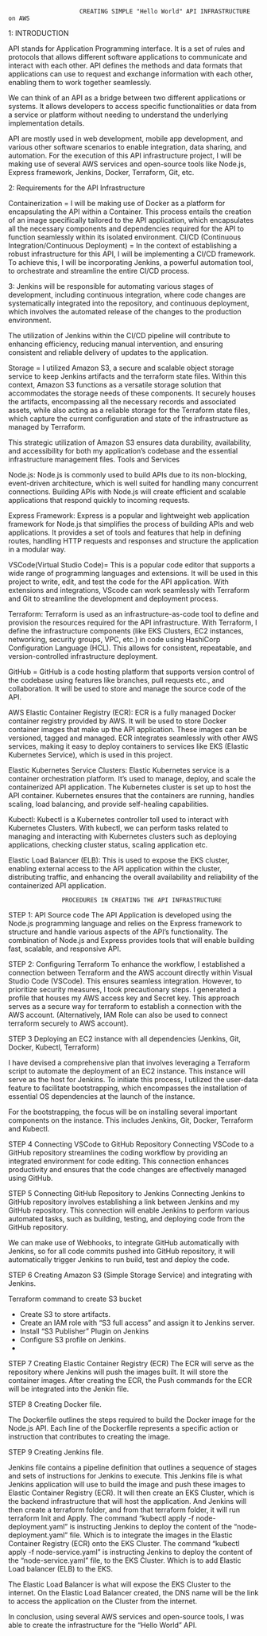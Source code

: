 
                        CREATING SIMPLE "Hello World" API INFRASTRUCTURE on AWS

1: INTRODUCTION

API stands for Application Programming interface. It is a set of rules and protocols that 
allows different software applications to communicate and interact with each other. API 
defines the methods and data formats that applications can use to request and exchange 
information with each other, enabling them to work together seamlessly.

We can think of an API as a bridge between two different applications or systems. It allows 
developers to access specific functionalities or data from a service or platform without 
needing to understand the underlying implementation details. 

API are mostly used in web development, mobile app development, and various other 
software scenarios to enable integration, data sharing, and automation.
For the execution of this API infrastructure project, I will be making use of several AWS 
services and open-source tools like Node.js, Express framework, Jenkins, Docker, Terraform, 
Git, etc.

2: Requirements for the API Infrastructure

Containerization = I will be making use of Docker as a platform for encapsulating the API 
within a Container. This process entails the creation of an image specifically tailored to the 
API application, which encapsulates all the necessary components and dependencies 
required for the API to function seamlessly within its isolated environment. 
CI/CD (Continuous Integration/Continuous Deployment) = In the context of 
establishing a robust infrastructure for this API, I will be implementing a CI/CD framework. 
To achieve this, I will be incorporating Jenkins, a powerful automation tool, to orchestrate 
and streamline the entire CI/CD process.
 
3:  Jenkins will be responsible for automating various stages of development, including 
continuous integration, where code changes are systematically integrated into the 
repository, and continuous deployment, which involves the automated release of the
changes to the production environment. 

The utilization of Jenkins within the CI/CD pipeline will contribute to enhancing efficiency, 
reducing manual intervention, and ensuring consistent and reliable delivery of updates to 
the application.

Storage = I utilized Amazon S3, a secure and scalable object storage service to keep Jenkins 
artifacts and the terraform state files. Within this context, Amazon S3 functions as a 
versatile storage solution that accommodates the storage needs of these components. It 
securely houses the artifacts, encompassing all the necessary records and associated assets, 
while also acting as a reliable storage for the Terraform state files, which capture the 
current configuration and state of the infrastructure as managed by Terraform.

This strategic utilization of Amazon S3 ensures data durability, availability, and accessibility 
for both my application’s codebase and the essential infrastructure management files.
Tools and Services 

Node.js: Node.js is commonly used to build APIs due to its non-blocking, event-driven 
architecture, which is well suited for handling many concurrent connections. Building APIs 
with Node.js will create efficient and scalable applications that respond quickly to incoming 
requests.

Express Framework: Express is a popular and lightweight web application framework for 
Node.js that simplifies the process of building APIs and web applications. It provides a set of 
tools and features that help in defining routes, handling HTTP requests and responses and 
structure the application in a modular way.

VSCode(Virtual Studio Code)= This is a popular code editor that supports a wide range of 
programming languages and extensions. It will be used in this project to write, edit, and test 
the code for the API application. With extensions and integrations, VScode can work seamlessly with Terraform and Git to 
streamline the development and deployment process.
 
Terraform: Terraform is used as an infrastructure-as-code tool to define and provision the 
resources required for the API infrastructure. With Terraform, I define the infrastructure 
components (like EKS Clusters, EC2 instances, networking, security groups, VPC, etc.) in code 
using HashiCorp Configuration Language (HCL). This allows for consistent, repeatable, and 
version-controlled infrastructure deployment.

GitHub = GitHub is a code hosting platform that supports version control of the codebase 
using features like branches, pull requests etc., and collaboration. It will be used to store 
and manage the source code of the API.

AWS Elastic Container Registry (ECR): ECR is a fully managed Docker container registry 
provided by AWS. It will be used to store Docker container images that make up the API
application. These images can be versioned, tagged and managed. ECR integrates seamlessly 
with other AWS services, making it easy to deploy containers to services like EKS (Elastic 
Kubernetes Service), which is used in this project.

Elastic Kubernetes Service Clusters: Elastic Kubernetes service is a container orchestration 
platform. It’s used to manage, deploy, and scale the containerized API application. The 
Kubernetes cluster is set up to host the API container. Kubernetes ensures that the containers are running, handles scaling, load balancing, and 
provide self-healing capabilities.

Kubectl: Kubectl is a Kubernetes controller toll used to interact with Kubernetes Clusters. 
With kubectl, we can perform tasks related to managing and interacting with Kubernetes
clusters such as deploying applications, checking cluster status, scaling application etc.

Elastic Load Balancer (ELB): This is used to expose the EKS cluster, enabling external access 
to the API application within the cluster, distributing traffic, and enhancing the overall 
availability and reliability of the containerized API application.


 
                   PROCEDURES IN CREATING THE API INFRASTRUCTURE


STEP 1: API Source code
The API Application is developed using the Node.js programming language and relies on the 
Express framework to structure and handle various aspects of the API’s functionality.
The combination of Node.js and Express provides tools that will enable building fast, 
scalable, and responsive API.
 
STEP 2:  Configuring Terraform
To enhance the workflow, I established a connection between Terraform and the AWS 
account directly within Visual Studio Code (VSCode). This ensures seamless integration. 
However, to prioritize security measures, I took precautionary steps. I generated a profile 
that houses my AWS access key and Secret key. This approach serves as a secure way for 
terraform to establish a connection with the AWS account. (Alternatively, IAM Role can also 
be used to connect terraform securely to AWS account).

STEP 3 Deploying an EC2 instance with all dependencies 
(Jenkins, Git, Docker, Kubectl, Terraform)

I have devised a comprehensive plan that involves leveraging a Terraform script to 
automate the deployment of an EC2 instance. This instance will serve as the host for 
Jenkins. To initiate this process, I utilized the user-data feature to facilitate bootstrapping, 
which encompasses the installation of essential OS dependencies at the launch of the 
instance.

For the bootstrapping, the focus will be on installing several important components on the 
instance. This includes Jenkins, Git, Docker, Terraform and Kubectl.

STEP 4 Connecting VSCode to GitHub Repository
Connecting VSCode to a GitHub repository streamlines the coding workflow by providing an 
integrated environment for code editing. This connection enhances productivity and ensures that the code changes are effectively managed using GitHub.

STEP 5 Connecting GitHub Repository to Jenkins
Connecting Jenkins to GitHub repository involves establishing a link between Jenkins and my 
GitHub repository. This connection will enable Jenkins to perform various automated tasks, 
such as building, testing, and deploying code from the GitHub repository.

We can make use of Webhooks, to integrate GitHub automatically with Jenkins, so for all 
code commits pushed into GitHub repository, it will automatically trigger Jenkins to run 
build, test and deploy the code. 

STEP 6 Creating Amazon S3 (Simple Storage Service) and integrating with Jenkins.
 
  Terraform command to create S3 bucket
- Create S3 to store artifacts.
- Create an IAM role with “S3 full access” and assign it to Jenkins server.
- Install “S3 Publisher” Plugin on Jenkins
- Configure S3 profile on Jenkins.
- 
STEP 7 Creating Elastic Container Registry (ECR)
The ECR will serve as the repository where Jenkins will push the images built. It will store the 
container images.
After creating the ECR, the Push commands for the ECR will be integrated into the Jenkin 
file. 

STEP 8 Creating Docker file.
 
The Dockerfile outlines the steps required to build the Docker image for the Node.js API. 
Each line of the Dockerfile represents a specific action or instruction that contributes to 
creating the image.

STEP 9 Creating Jenkins file.

Jenkins file contains a pipeline definition that outlines a sequence of stages and sets of 
instructions for Jenkins to execute. This Jenkins file is what Jenkins application will use to build the image and push these 
images to Elastic Container Registry (ECR). It will then create an EKS Cluster, which is the 
backend infrastructure that will host the application.  And Jenkins will then create a terraform folder, and from that terraform folder, it will run
terraform Init and Apply. 
The command “kubectl apply -f node-deployment.yaml” is instructing Jenkins to deploy the 
content of the “node-deployment.yaml” file. Which is to integrate the images in the Elastic
Container Registry (ECR) onto the EKS Cluster.
The command “kubectl apply -f node-service.yaml” is instructing Jenkins to deploy the 
content of the “node-service.yaml” file, to the EKS Cluster. Which is to add Elastic Load 
balancer (ELB) to the EKS. 

The Elastic Load Balancer is what will expose the EKS Cluster to the internet.
On the Elastic Load Balancer created, the DNS name will be the link to access the application
on the Cluster from the internet.

In conclusion, using several AWS services and open-source tools, I was able to create the 
infrastructure for the “Hello World” API.
                        
